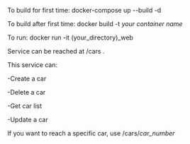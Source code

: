 To build for first time: docker-compose up --build -d

To build after first time: docker build -t *your container name*

To run: docker run -it (your_directory)_web

Service can be reached at /cars .

This service can:

-Create a car

-Delete a car

-Get car list

-Update a car

If you want to reach a specific car, use /cars/*car_number*
